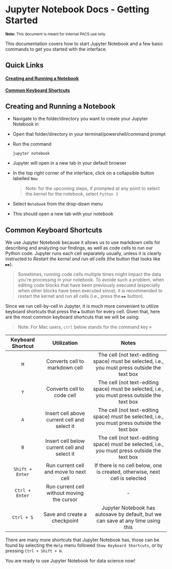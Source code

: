 # Jupyter Notebook Docs - Getting Started
<sup style="display: inline-block;">**Note:** This document is meant for internal PACS use only.</sup>

This documentation covers how to start Jupyter Notebook and a few basic commands to get you started with the interface.

## Quick Links
#### [Creating and Running a Notebook](#creating-and-running-a-notebook)
<a href="#key-shorts"><h4>Common Keyboard Shortcuts</h4></a>

## Creating and Running a Notebook
- Navigate to the folder/directory you want to create your Jupyter Notebook in
- Open that folder/directory in your terminal/powershell/command prompt
- Run the command
  ```
  jupyter notebook
  ```
- Jupyter will open in a new tab in your default browser
- In the top right corner of the interface, click on a collapsible button labelled `New`

  >Note: for the upcoming steps, if prompted at any point to select the kernel for the notebook, select `Python 3`
- Select `Notebook` from the drop-down menu
- This should open a new tab with your notebook

<h2 id="key-shorts">Common Keyboard Shortcuts</h2>

We use Jupyter Notebook because it allows us to use markdown cells for describing and analyzing our findings, as well as code cells to run our Python code. Jupyter runs each cell separately usually, unless it is clearly instructed to *Restart the kernel and run all cells* (the button that looks like `▶︎▶︎`).

>Sometimes, running code cells multiple times might impact the data you're processing in your notebook. To avoide such a problem, when editing code blocks that have been previously executed (especially when other blocks have been executed since), it is recommended to restart the kernet and run all cells (i.e., press the `▶︎▶︎` button).

Since we run cell-by-cell in Jupyter, it is much more convenient to utilize keyboard shortcuts that press the `▶︎` button for every cell. Given that, here are the most common keyboard shortcuts that we will be using:

>Note: For Mac users, `ctrl` below stands for the command key `⌘`

| Keyboard Shortcut | Utilization | Notes |
| :-: | :-: | :-: |
| `M` | Converts cell to markdown cell | The cell (not text-editing space) must be selected, i.e., you must press outside the text box |
| `Y` | Converts cell to code cell | The cell (not text-editing space) must be selected, i.e., you must press outside the text box |
| `A` | Insert cell above current cell and select it | The cell (not text-editing space) must be selected, i.e., you must press outside the text box |
| `B` | Insert cell below current cell and select it | The cell (not text-editing space) must be selected, i.e., you must press outside the text box |
| `Shift + Enter` | Run current cell and move to next cell | If there is no cell below, one is created, otherwise, next cell is selected |
| `Ctrl + Enter` | Run current cell without moving the cursor | - |
| `Ctrl + S` | Save and create a checkpoint | Jupyter Notebook has autosave by default, but we can save at any time using this |

There are many more shortcuts that Jupyter Notebook has, those can be found by selecting the `Help` menu followed `Show Keyboard Shortcuts`, or by pressing `Ctrl + Shift + H`.

You are ready to use Jupyter Notebook for data science now!
